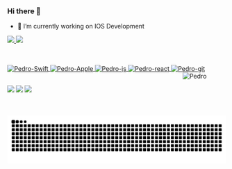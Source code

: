 ### Hi there 👋
- 🔭  I’m currently working on IOS Development

<div>
  <a href="https://github.com/rafaballerini">
  <img height="180em" src="https://github-readme-stats.vercel.app/api?username=pedrinholeda&show_icons=true&theme=algolia&include_all_commits=true&count_private=true"/>
  <img height="180em" src="https://github-readme-stats.vercel.app/api/top-langs/?username=pedrinholeda&layout=compact&langs_count=7&theme=algolia"/>
</div>
  
  ##
  
<div style="display: inline_block"><br>
  <img align="center" alt="Pedro-Swift" height="30" width="40" src="https://cdn.jsdelivr.net/gh/devicons/devicon/icons/swift/swift-original.svg">
  <img align="center" alt="Pedro-Apple" height="30" width="40" src="https://cdn.jsdelivr.net/gh/devicons/devicon/icons/apple/apple-original.svg">
  <img align="center" alt="Pedro-js" height="30" width="40" src="https://cdn.jsdelivr.net/gh/devicons/devicon/icons/javascript/javascript-original.svg">
  <img align="center" alt="Pedro-react" height="30" width="40" src="https://cdn.jsdelivr.net/gh/devicons/devicon/icons/react/react-original.svg">
  <img align="center" alt="Pedro-git" height="30" width="40" src="https://cdn.jsdelivr.net/gh/devicons/devicon/icons/git/git-original.svg">
  <img align="right" alt="Pedro" height="100" width="100" src="https://media3.giphy.com/media/3mypmTXchZkP0DocgE/giphy.gif?cid=790b76115adc03cbb315e5100a077917feaf059e6f2a8f58&rid=giphy.gif&ct=g">
</div>
  
  ##
  
  <div> 
  <a href="https://instagram.com/pedrinholeda" target="_blank"><img src="https://img.shields.io/badge/-Instagram-%23E4405F?style=for-the-badge&logo=instagram&logoColor=white" target="_blank"></a>
  <a href = "mailto:pedro.henrique.leda@gmail.com"><img src="https://img.shields.io/badge/-Gmail-%23333?style=for-the-badge&logo=gmail&logoColor=white" target="_blank"></a>
  <a href="https://www.linkedin.com/in/pedro-henrique-l-4b1658145/" target="_blank"><img src="https://img.shields.io/badge/-LinkedIn-%230077B5?style=for-the-badge&logo=linkedin&logoColor=white" target="_blank"></a> 
 
  ![Snake animation](https://github.com/pedrinholeda/pedrinholeda/blob/output/github-contribution-grid-snake.svg)
 
</div>

